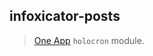## infoxicator-posts

> [One App](https://github.com/americanexpress/one-app#--) `holocron` module.
